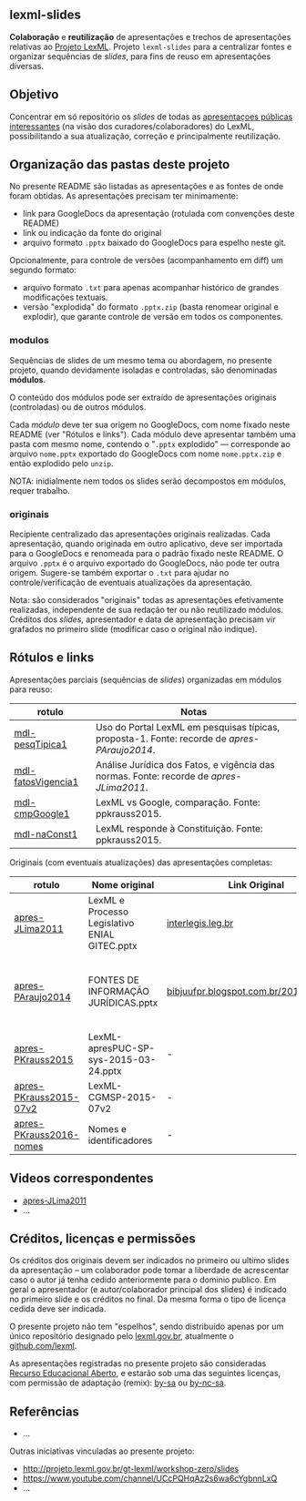 lexml-slides
------------

**Colaboração** e **reutilização** de apresentações e trechos de apresentações relativas ao [Projeto LexML](http://projeto.lexml.gov.br/).
Projeto `lexml-slides` para a centralizar fontes e organizar sequências de *slides*, para fins de reuso em apresentações diversas.

## Objetivo ##
Concentrar em só repositório os *slides* de todas as [apresentaçoes públicas interessantes](http://educacaoaberta.org/wiki/index.php?title=Defini%C3%A7%C3%A3o) (na visão dos curadores/colaboradores) do LexML, possibilitando a sua atualização, correção e principalmente reutilização.

## Organização das pastas deste projeto ##
No presente README são listadas as apresentações e as fontes de onde foram obtidas.
As apresentações precisam ter minimamente:

 * link para GoogleDocs da apresentação (rotulada com convenções deste README)
 * link ou indicação da fonte do original
 * arquivo formato `.pptx` baixado do GoogleDocs para espelho neste git.

Opcionalmente, para controle de versões (acompanhamento em diff) um segundo formato: 
 * arquivo formato `.txt` para apenas acompanhar histórico de grandes modificações textuais.
 * versão "explodida" do formato `.pptx.zip` (basta renomear original e explodir), que garante controle de versão em todos os componentes.

### modulos ###
Sequências de slides de um mesmo tema ou abordagem, no presente projeto, quando devidamente isoladas e controladas, são denominadas **módulos**.

O conteúdo dos módulos pode ser extraído de apresentações originais (controladas) ou de outros módulos.

Cada *módulo* deve ter sua origem no GoogleDocs, com nome fixado neste README (ver "Rótulos e links"). Cada módulo deve apresentar também uma pasta com mesmo nome, contendo o "`.pptx` explodido" &mdash; corresponde ao arquivo `nome.pptx` exportado do GoogleDocs com nome `nome.pptx.zip` e então explodido pelo `unzip`.

NOTA: inidialmente nem todos os slides serão decompostos em módulos, requer trabalho.

### originais ###
Recipiente centralizado das apresentações originais realizadas. Cada apresentação, quando originada em outro aplicativo, deve ser importada para o GoogleDocs e renomeada para o padrão fixado neste README. O arquivo `.pptx` é o arquivo exportado do GoogleDocs, não pode ter outra origem. Sugere-se também exportar o `.txt` para ajudar no controle/verificação de eventuais atualizações da apresentação.

Nota: são considerados "originais" todas as apresentações efetivamente realizadas, independente de sua redação ter ou não reutilizado módulos. Créditos dos *slides*, apresentador e data de apresentação precisam vir grafados no primeiro slide (modificar caso o original não indique).

## Rótulos e links ##

Apresentações parciais (sequências de *slides*) organizadas em módulos para reuso:

|rotulo|Notas|
|---|---|
|[mdl-pesqTipica1](https://docs.google.com/presentation/d/1OC9JlEfIbGNr1VfbMTnrg6pE7_feD2t89QS2pVoH8GU/)|Uso do Portal LexML em pesquisas típicas, proposta-1. Fonte: recorde de *apres-PAraujo2014*.|
|[mdl-fatosVigencia1](https://docs.google.com/presentation/d/10lu5MAzsZMjFrLVy4Z2c3wWE7s_qAG-8fN8Wa5s6re4/)|Análise Jurídica dos Fatos, e vigência das normas.  Fonte: recorde de *apres-JLima2011*. |
|[mdl-cmpGoogle1](https://docs.google.com/presentation/d/10abTfZinIBwEas4OWXc1r1ud0cpFXlAjuAeyCVksBcs/)|LexML vs Google, comparação. Fonte: ppkrauss2015.|
|[mdl-naConst1](https://docs.google.com/presentation/d/19pRX_X1ffPupFtQAnKT0TIa-IG-wxrmu3E1MUI_zz6c/)|LexML responde à Constituição. Fonte: ppkrauss2015.|

Originais (com eventuais atualizações) das apresentações completas:

|rotulo|Nome original|Link Original|Notas|
|---|---|---|---|
|[apres-JLima2011](https://docs.google.com/presentation/d/1-t7cnK_BACAWB02gk_gr8pSuMpbt8A1LNfuInB_USMI/)|LexML e Processo Legislativo ENIAL GITEC.pptx | [interlegis.leg.br](https://colab.interlegis.leg.br/raw-attachment/wiki/IIIEncontroGitec/LexML%20e%20Processo%20Legislativo%20ENIAL%20GITEC.ppt)|[by-sa](https://creativecommons.org/licenses/by-sa/4.0/)|
|[apres-PAraujo2014](https://docs.google.com/presentation/d/13s7ZVK7U8-1tYL3GOZlzfaZaHTWCfrfnFPq8UbJzCbo/)|FONTES DE INFORMAÇÃO JURÍDICAS.pptx|[bibjuufpr.blogspot.com.br/2014/02/lexml](http://bibjuufpr.blogspot.com.br/2014/02/lexml-rede-de-informacao-legislativa-e.html)|<small>Material cedido por e-mail (em 2015-03-03 e 2015-03-12), permissão [by-nc-sa](https://creativecommons.org/licenses/by-nc-sa/4.0/).|
|[apres-PKrauss2015](https://docs.google.com/presentation/d/1qxuGx6ROwWAgEAtOQ0PYgzSUabYy22j2a5Kn4-Zh4h0/)|LexML-apresPUC-SP-sys-2015-03-24.pptx|-|Permissão [by-sa](https://creativecommons.org/licenses/by-sa/4.0/).|
|[apres-PKrauss2015-07v2](https://docs.google.com/presentation/d/1daCMrwsa1U3qG_5CePDwDsUT1B456pmNESKQhAYAEE4/pub?start=true&loop=false&delayms=3500&slide=id.g9afb41a74_0_92)|LexML-CGMSP-2015-07v2|-|Permissão [by-sa](https://creativecommons.org/licenses/by-sa/4.0/).|
|[apres-PKrauss2016-nomes](https://docs.google.com/presentation/d/1FamX-EGh8NB50fHDYZ7krZtL_bDMj-8QlD4U1CIYgk0/pub?start=false&loop=false&delayms=3500)|Nomes e identificadores|-|Permissão [by-sa](https://creativecommons.org/licenses/by-sa/4.0/).|


## Videos correspondentes ##

 * [apres-JLima2011](https://www.youtube.com/watch?v=AgHZd4LX9gg)
 * ...

## Créditos, licenças e permissões ##

Os créditos dos originais devem ser indicados no primeiro ou ultimo slides da apresentação &ndash; um colaborador pode tomar a liberdade de acrescentar caso o autor já tenha cedido anteriormente para o dominio publico. Em geral o apresentador (e autor/colaborador principal dos slides) é indicado no primeiro slide e os créditos no final. Da mesma forma o tipo de licença cedida deve ser indicada.

O presente projeto não tem "espelhos", sendo distribuído apenas por um único repositório designado pelo [lexml.gov.br](http://www.lexml.gov.br), atualmente o [github.com/lexml](https://github.com/lexml).

As apresentações registradas no presente projeto são consideradas [Recurso Educacional Aberto](http://educacaoaberta.org/wiki/index.php?title=Defini%C3%A7%C3%A3o), e estarão sob uma das seguintes licenças, com permissão de adaptação (remix): [by-sa](https://creativecommons.org/licenses/by-sa/4.0/) ou [by-nc-sa](https://creativecommons.org/licenses/by-nc-sa/4.0/).

## Referências ##

 * ...

Outras iniciativas vinculadas ao presente projeto:

 * http://projeto.lexml.gov.br/gt-lexml/workshop-zero/slides 
 * https://www.youtube.com/channel/UCcPQHqAz2s6wa6cYgbnnLxQ
 * ...


